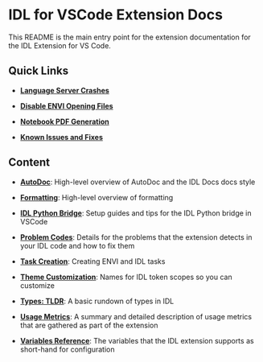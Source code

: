 # IDL for VSCode Extension Docs

This README is the main entry point for the extension documentation for the IDL Extension for VS Code.

## Quick Links

- [**Language Server Crashes**](/general/LANGUAGE_SERVER_CRASHES.md)

- [**Disable ENVI Opening Files**](/general/DISABLE_ENVI_FILE_ASSOCIATIONS.md)

- [**Notebook PDF Generation**](./notebooks/PDF_GENERATION.md)

- [**Known Issues and Fixes**](/general/KNOWN_ISSUES.md)

## Content

- [**AutoDoc**](/general/AUTO_DOC.md): High-level overview of AutoDoc and the IDL Docs docs style

- [**Formatting**](/general/FORMATTING.md): High-level overview of formatting

- [**IDL Python Bridge**](/general/IDL_PYTHON_BRIDGE.md): Setup guides and tips for the IDL Python bridge in VSCode

- [**Problem Codes**](./problem-codes/README.md): Details for the problems that the extension detects in your IDL code and how to fix them

- [**Task Creation**](/general/TASK_CREATION.md): Creating ENVI and IDL tasks

- [**Theme Customization**](/general/CUSTOMIZING_THEMES.md): Names for IDL token scopes so you can customize

- [**Types: TLDR**](/general/TYPES_TLDR.md): A basic rundown of types in IDL

- [**Usage Metrics**](/general/USAGE_METRICS.md): A summary and detailed description of usage metrics that are gathered as part of the extension

- [**Variables Reference**](/general/VARIABLES_REFERENCE.md): The variables that the IDL extension supports as short-hand for configuration
